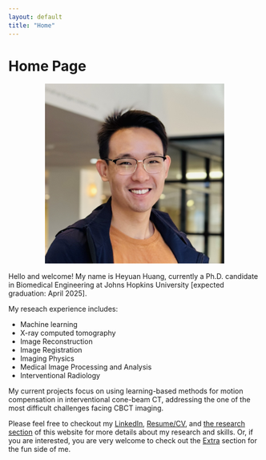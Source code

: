 ```yaml
---
layout: default
title: "Home"
---
```




# Home Page

<p align='center'>
  <img src="pictures/me.png" alt="A photo of me" title="Heyuan" style="zoom:35%;">
</p>




Hello and welcome! My name is Heyuan Huang, currently a Ph.D. candidate in Biomedical Engineering at Johns Hopkins University [expected graduation: April 2025]. 

My reseach experience includes:

* Machine learning 
* X-ray computed tomography
* Image Reconstruction
* Image Registration
* Imaging Physics
* Medical Image Processing and Analysis
* Interventional Radiology

My current projects focus on using learning-based methods for motion compensation in interventional cone-beam CT, addressing the one of the most difficult challenges facing CBCT imaging.

Please feel free to checkout my [LinkedIn](https://www.linkedin.com/in/heyuan-huang-87374b129), [Resume/CV](HeyuanHuangResume.pdf), and [the research section](research.md) of this website for more details about my research and skills. Or, if you are interested, you are very welcome to check out the [Extra](aboutMe.md) section for the fun side of me.
